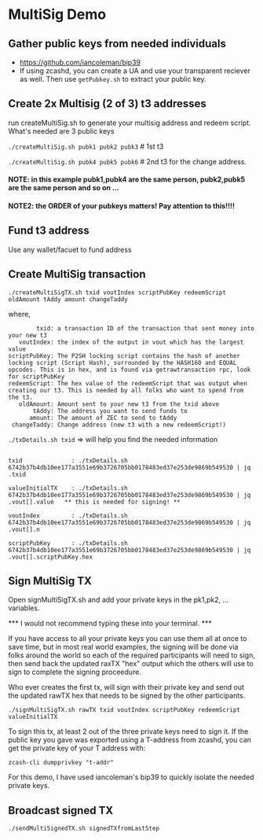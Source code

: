 # MultiSig Demo


## Gather public keys from needed individuals

* https://github.com/iancoleman/bip39
* If using zcashd, you can create a UA and use your transparent reciever as well. Then use `getPubkey.sh` to extract your public key.


## Create 2x Multisig (2 of 3) t3 addresses

run createMultiSig.sh to generate your multisig address and redeem script. What's needed are 3 public keys

`./createMultiSig.sh pubk1 pubk2 pubk3`      # 1st t3

`./createMultiSig.sh pubk4 pubk5 pubk6`      # 2nd t3 for the change address. 

#### NOTE: in this example pubk1,pubk4 are the same person, pubk2,pubk5 are the same person and so on ...

#### NOTE2: the ORDER of your pubkeys matters! Pay attention to this!!!!


## Fund t3 address

Use any wallet/facuet to fund address

## Create MultiSig transaction

`./createMultiSigTX.sh txid voutIndex scriptPubKey redeemScript oldAmount tAddy amount changeTaddy`

where,

```
        txid: a transaction ID of the transaction that sent money into your new t3
   voutIndex: the index of the output in vout which has the largest value
scriptPubKey: The P2SH locking script contains the hash of another locking script (Script Hash), surrounded by the HASH160 and EQUAL opcodes. This is in hex, and is found via getrawtransaction rpc, look for scriptPubKey
redeemScript: The hex value of the redeemScript that was output when creating our t3. This is needed by all folks who want to spend from the t3.
   oldAmount: Amount sent to your new t3 from the txid above
       tAddy: The address you want to send funds to
      amount: The amount of ZEC to send to tAddy
 changeTaddy: Change address (new t3 with a new redeemScript!)

```

`./txDetails.sh txid`   => will help you find the needed information

```

txid              : ./txDetails.sh 6742b37b4db10ee177a3551e69b3726705bb0178483ed37e253de9869b549530 | jq .txid

valueInitialTX    : ./txDetails.sh 6742b37b4db10ee177a3551e69b3726705bb0178483ed37e253de9869b549530 | jq .vout[].value   ** this is needed for signing! **

voutIndex         : ./txDetails.sh 6742b37b4db10ee177a3551e69b3726705bb0178483ed37e253de9869b549530 | jq .vout[].n

scriptPubKey      : ./txDetails.sh 6742b37b4db10ee177a3551e69b3726705bb0178483ed37e253de9869b549530 | jq .vout[].scriptPubKey.hex

```



## Sign MultiSig TX

Open signMultiSigTX.sh and add your private keys in the pk1,pk2, ... variables.
 

*** I would not recommend typing these into your terminal. ***


If you have access to all your private keys you can use them all at once to save time,
but in most real world examples, the signing will be done via folks around the world so each of the required participants will need to sign,
then send back the updated raxTX "hex" output which the others will use to sign to complete the signing proceedure.

Who ever creates the first tx, will sign with their private key and send out the updated rawTX hex that needs to be signed by the other participants.

`./signMultiSigTX.sh rawTX txid voutIndex scriptPubKey redeemScript valueInitialTX`

To sign this tx, at least 2 out of the three private keys need to sign it. If the public key you gave was exported using a T-address from zcashd, you can get the private key of your T address with: 


`zcash-cli dumpprivkey "t-addr"`


For this demo, I have used iancoleman's bip39 to quickly isolate the needed private keys.


## Broadcast signed TX

`./sendMultiSignedTX.sh signedTXfromLastStep`








